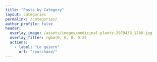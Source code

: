 ```yaml
---
title: "Posts by Category"
layout: categories
permalink: /categories/
author_profile: false
header:
  overlay_image: /assets/images/medicinal-plants-2979438_1280.jpg
  overlay_filter: rgba(0, 0, 0, 0.2)
  actions:
    - label: "Lo quiero"
      url: "/purchase/"
---
```

